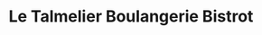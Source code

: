 ---
title: "Le Talmelier Boulangerie Bistrot"
url: /queretaro/le-talmelier-boulangerie-bistrot/
shop: panadería
---